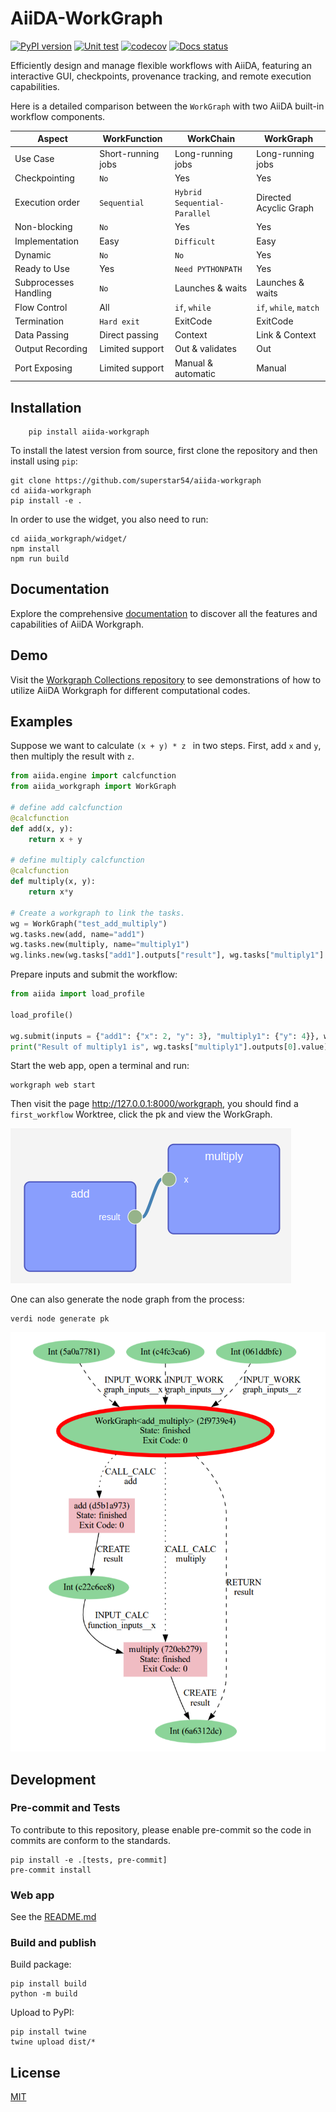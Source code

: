 # AiiDA-WorkGraph
[![PyPI version](https://badge.fury.io/py/aiida-workgraph.svg)](https://badge.fury.io/py/aiida-workgraph)
[![Unit test](https://github.com/superstar54/aiida-workgraph/actions/workflows/ci.yaml/badge.svg)](https://github.com/superstar54/aiida-workgraph/actions/workflows/ci.yaml)
[![codecov](https://codecov.io/gh/superstar54/aiida-workgraph/branch/main/graph/badge.svg)](https://codecov.io/gh/superstar54/aiida-workgraph)
[![Docs status](https://readthedocs.org/projects/aiida-workgraph/badge)](http://aiida-workgraph.readthedocs.io/)

Efficiently design and manage flexible workflows with AiiDA, featuring an interactive GUI, checkpoints, provenance tracking, and remote execution capabilities.



Here is a detailed comparison between the ``WorkGraph`` with two AiiDA built-in workflow components.


| Aspect                   | WorkFunction           | WorkChain                     | WorkGraph               |
| ------------------------ | ---------------------- | ----------------------------- | ---------------------- |
| Use Case                 | Short-running jobs     | Long-running jobs             | Long-running jobs      |
| Checkpointing            | ``No``                 | Yes                           | Yes                    |
| Execution order          | ``Sequential``         | ``Hybrid Sequential-Parallel``| Directed Acyclic Graph |
| Non-blocking             | ``No``                 | Yes                           | Yes                    |
| Implementation           | Easy                   | ``Difficult``                 | Easy                   |
| Dynamic                  | ``No``                 | ``No``                        | Yes                    |
| Ready to Use             | Yes                    | ``Need PYTHONPATH``           | Yes                    |
| Subprocesses Handling    | ``No``                 | Launches & waits              | Launches & waits       |
| Flow Control             | All                    | `if`, `while`                 | `if`, `while`, `match` |
| Termination              | ``Hard exit``          | ExitCode                      | ExitCode               |
| Data Passing             | Direct passing         | Context                       | Link & Context         |
| Output Recording         | Limited support        | Out & validates               | Out                    |
| Port Exposing            | Limited support        | Manual & automatic            | Manual                 |



## Installation

```console
    pip install aiida-workgraph
```

To install the latest version from source, first clone the repository and then install using `pip`:

```console
git clone https://github.com/superstar54/aiida-workgraph
cd aiida-workgraph
pip install -e .
```
In order to use the widget, you also need to run:
```console
cd aiida_workgraph/widget/
npm install
npm run build
```

## Documentation
Explore the comprehensive [documentation](https://aiida-workgraph.readthedocs.io/en/latest/) to discover all the features and capabilities of AiiDA Workgraph.

## Demo
Visit the [Workgraph Collections repository](https://github.com/superstar54/workgraph-collections) to see demonstrations of how to utilize AiiDA Workgraph for different computational codes.

## Examples
Suppose we want to calculate ```(x + y) * z ``` in two steps. First, add `x` and `y`, then multiply the result with `z`.

```python
from aiida.engine import calcfunction
from aiida_workgraph import WorkGraph

# define add calcfunction
@calcfunction
def add(x, y):
    return x + y

# define multiply calcfunction
@calcfunction
def multiply(x, y):
    return x*y

# Create a workgraph to link the tasks.
wg = WorkGraph("test_add_multiply")
wg.tasks.new(add, name="add1")
wg.tasks.new(multiply, name="multiply1")
wg.links.new(wg.tasks["add1"].outputs["result"], wg.tasks["multiply1"].inputs["x"])

```

Prepare inputs and submit the workflow:

```python
from aiida import load_profile

load_profile()

wg.submit(inputs = {"add1": {"x": 2, "y": 3}, "multiply1": {"y": 4}}, wait=True)
print("Result of multiply1 is", wg.tasks["multiply1"].outputs[0].value)
```

Start the web app, open a terminal and run:
```console
workgraph web start
```

Then visit the page http://127.0.0.1:8000/workgraph, you should find a `first_workflow` Worktree, click the pk and view the WorkGraph.

<img src="docs/source/_static/images/first-workflow.png" />


One can also generate the node graph from the process:
```console
verdi node generate pk
```

<img src="docs/source/_static/images/add_multiply.png"/>


## Development

### Pre-commit and Tests
To contribute to this repository, please enable pre-commit so the code in commits are conform to the standards.
```console
pip install -e .[tests, pre-commit]
pre-commit install
```

### Web app
See the [README.md](https://github.com/superstar54/aiida-workgraph/blob/main/aiida_workgraph/web/README.md)

### Build and publish
Build package:
```console
pip install build
python -m build
```
Upload to PyPI:
```console
pip install twine
twine upload dist/*
```

## License
[MIT](http://opensource.org/licenses/MIT)
